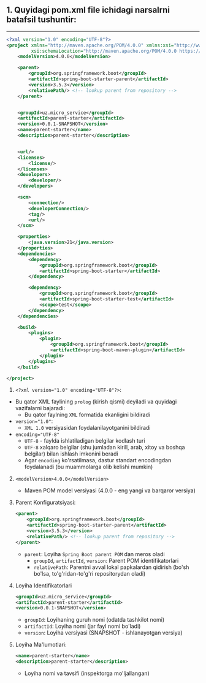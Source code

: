 ## 1. Quyidagi pom.xml file ichidagi narsalrni batafsil tushuntir:

---

```xml
<?xml version="1.0" encoding="UTF-8"?>
<project xmlns="http://maven.apache.org/POM/4.0.0" xmlns:xsi="http://www.w3.org/2001/XMLSchema-instance"
         xsi:schemaLocation="http://maven.apache.org/POM/4.0.0 https://maven.apache.org/xsd/maven-4.0.0.xsd">
    <modelVersion>4.0.0</modelVersion>

    <parent>
        <groupId>org.springframework.boot</groupId>
        <artifactId>spring-boot-starter-parent</artifactId>
        <version>3.5.3</version>
        <relativePath/> <!-- lookup parent from repository -->
    </parent>


    <groupId>uz.micro_service</groupId>
    <artifactId>parent-starter</artifactId>
    <version>0.0.1-SNAPSHOT</version>
    <name>parent-starter</name>
    <description>parent-starter</description>


    <url/>
    <licenses>
        <license/>
    </licenses>
    <developers>
        <developer/>
    </developers>

    <scm>
        <connection/>
        <developerConnection/>
        <tag/>
        <url/>
    </scm>

    <properties>
        <java.version>21</java.version>
    </properties>
    <dependencies>
        <dependency>
            <groupId>org.springframework.boot</groupId>
            <artifactId>spring-boot-starter</artifactId>
        </dependency>

        <dependency>
            <groupId>org.springframework.boot</groupId>
            <artifactId>spring-boot-starter-test</artifactId>
            <scope>test</scope>
        </dependency>
    </dependencies>

    <build>
        <plugins>
            <plugin>
                <groupId>org.springframework.boot</groupId>
                <artifactId>spring-boot-maven-plugin</artifactId>
            </plugin>
        </plugins>
    </build>

</project>
```

1. `<?xml version="1.0" encoding="UTF-8"?>`:
 - Bu qator XML faylining `prolog` (kirish qismi) deyiladi va quyidagi vazifalarni bajaradi:
   - Bu qator faylning `XML` formatida ekanligini bildiradi
 - `version="1.0"`:
   - `XML 1.0` versiyasidan foydalanilayotganini bildiradi
 - `encoding="UTF-8"`
   - `UTF-8` - faylda ishlatiladigan belgilar kodlash turi
   - `UTF-8` xalqaro belgilar (shu jumladan kirill, arab, xitoy va boshqa belgilar) bilan ishlash imkonini beradi
   - Agar `encoding` ko'rsatilmasa, dastur standart encodingdan foydalanadi (bu muammolarga olib kelishi mumkin)

2. `<modelVersion>4.0.0</modelVersion>`
   - Maven POM model versiyasi (4.0.0 - eng yangi va barqaror versiya)
3. Parent Konfiguratsiyasi:

    ```xml
    <parent>
        <groupId>org.springframework.boot</groupId>
        <artifactId>spring-boot-starter-parent</artifactId>
        <version>3.5.3</version>
        <relativePath/> <!-- lookup parent from repository -->
    </parent>
    ```
   - `parent`: Loyiha `Spring Boot parent POM` dan meros oladi
     - `groupId`, `artifactId`, `version`: Parent POM identifikatorlari
     - `relativePath`: Parentni avval lokal papkalardan qidirish (bo'sh bo'lsa, to'g'ridan-to'g'ri repositorydan oladi)

4.  Loyiha Identifikatorlari

    ```xml
    <groupId>uz.micro_service</groupId>
    <artifactId>parent-starter</artifactId>
    <version>0.0.1-SNAPSHOT</version>
    ```
    - `groupId`: Loyihaning guruh nomi (odatda tashkilot nomi)
    - `artifactId`: Loyiha nomi (jar fayl nomi bo'ladi)
    - `version`: Loyiha versiyasi (SNAPSHOT - ishlanayotgan versiya)

5. Loyiha Ma'lumotlari:

    ```xml
    <name>parent-starter</name>
    <description>parent-starter</description>
    ```
    - Loyiha nomi va tavsifi (inspektorga mo'ljallangan)


























































